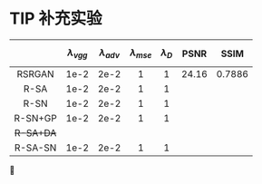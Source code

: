# TIP 补充实验

| | $$\lambda_{vgg}$$ | $$\lambda_{adv}$$ | $$\lambda_{mse}$$ | $$\lambda_D $$ | PSNR | SSIM |
| :-----: | :--: | :--: | :--: | :-----: | :-----: | :-----: |
| RSRGAN  | 1e-2 | 2e-2 | 1 | 1 | 24.16 |0.7886|
| R-SA    | 1e-2 | 2e-2 | 1 | 1 |  ||
| R-SN    | 1e-2 | 2e-2 | 1 | 1 |  ||
| R-SN+GP | 1e-2 | 2e-2 | 1 | 1 |  ||
| ~~R-SA+DA~~ |      |      |  |  |  ||
| R-SA-SN | 1e-2 | 2e-2 | 1 | 1 |  ||

